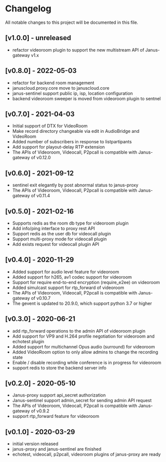 Changelog
==============

All notable changes to this project will be documented in this file.


 [v1.0.0]  - unreleased
---------------------------------

* refactor videoroom plugin to support the new multistream API of Janus-gateway v1.x


 [v0.8.0]  - 2022-05-03
---------------------------------

* refactor for backend room management
* januscloud.proxy.core move to januscloud.core
* janus-sentinel support public ip, isp, location configuration
* backend videoroom sweeper is moved from videoroom plugin to sentnel


 [v0.7.0]  - 2021-04-03
---------------------------------

* Initial support of DTX for VideoRoom
* Make record directory changeable via edit in AudioBridge and VideoRoom
* Added number of subscribers in response to listpartipants
* Add support for playout-delay RTP extension
* The APIs of Videoroom, Videocall, P2pcall is compatible with Janus-gateway of v0.12.0



 [v0.6.0]  - 2021-09-12
---------------------------------

* sentinel exit elegantly by post abnormal status to janus-proxy
* The APIs of Videoroom, Videocall, P2pcall is compatible with Janus-gateway of v0.11.4


 [v0.5.0]  - 2021-02-16
---------------------------------
* Supports redis as the room db type for videoroom plugin
* Add info/ping interface to proxy rest API
* Support redis as the user db for videocall plugin
* Support multi-proxy mode for videocall plugin
* Add exists request for videocall plugin API

 [v0.4.0]  - 2020-11-29
---------------------------------
* Added support for audio level feature for videoroom
* Added support for h265, av1 codec support for videoroom
* Support for require end-to-end encryption (require_e2ee) on videoroom
* Added simulcast support for rtp_forward of videoroom
* The APIs of Videoroom, Videocall, P2pcall is compatible with Janus-gateway of v0.10.7
* The gevent is updated to 20.9.0, which support python 3.7 or higher

 [v0.3.0]  - 2020-06-21
---------------------------------

* add rtp_forward operations to the admin API of videoroom plugin
* Add support for VP9 and H.264 profile negotiation for videoroom and echotest plugin
* Added support for multichannel Opus audio (surround) for videoroom
* Added VideoRoom option to only allow admins to change the recording state
* Enable / disable recording while conference is in progress for videoroom
* support redis to store the backend server info

 [v0.2.0]  - 2020-05-10
---------------------------------

* Janus-proxy support api_secret authorization
* Janus-sentinel support admin_secret for sending admin API request
* The APIs of Videoroom, Videocall, P2pcall is compatible with Janus-gateway of v0.9.2
* support rtp_forward feature for videoroom


 [v0.1.0]  - 2020-03-29
---------------------------------

* initial version released
* janus-proxy and janus-sentinel are finished
* echotest, videocall, p2pcall, videoroom plugins of janus-proxy are ready
